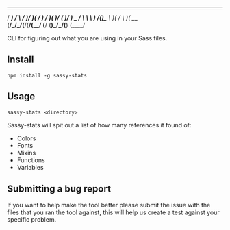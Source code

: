  ____   __   ____  ____  _  _      ____  ____  __  ____  ____
/ ___) / _\ / ___)/ ___)( \/ )___ / ___)(_  _)/ _\(_  _)/ ___)
\___ \/    \\___ \\___ \ )  /(___)\___ \  )( /    \ )(  \___ \
(____/\_/\_/(____/(____/(__/      (____/ (__)\_/\_/(__) (____/

CLI for figuring out what you are using in your Sass files.

## Install
`npm install -g sassy-stats`

## Usage
`sassy-stats <directory>`

Sassy-stats will spit out a list of how many references it found of:
* Colors
* Fonts
* Mixins
* Functions
* Variables

## Submitting a bug report
If you want to help make the tool better please submit the issue with the files
that you ran the tool against, this will help us create a test against your
specific problem.
